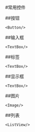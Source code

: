#常用控件

##按钮

```
<Button/>
```

##输入框

```
<TextBox/>
```

##标签

```
<TextBox/>
```
##显示框

```
<TextBox/>
```
##图片

```
<Image/>
```
##列表
```
<ListView/>
```
